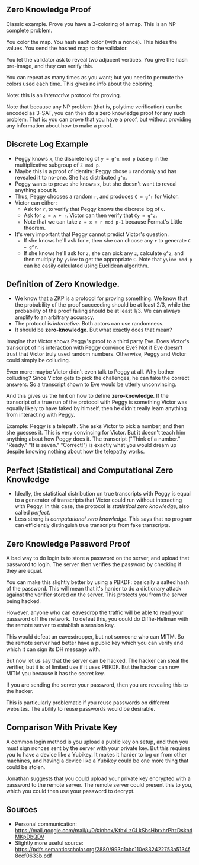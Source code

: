 ## Zero Knowledge Proof

Classic example. Prove you have a 3-coloring of a map. This is an NP
complete problem.

You color the map. You hash each color (with a nonce). This hides the
values. You send the hashed map to the validator.

You let the validator ask to reveal two adjacent vertices. You
give the hash pre-image, and they can verify this.

You can repeat as many times as you want; but you need to permute the
colors used each time. This gives no info about the coloring.

Note: this is an _interactive_ protocol for proving.

Note that because any NP problem (that is, polytime verification) can be
encoded as 3-SAT, you can then do a zero knowledge proof for any such
problem. That is: you can prove that you have a proof, but without
providing any information about how to make a proof.

## Discrete Log Example

- Peggy knows `x`, the discrete log of `y = g^x mod p` base `g` in the
  multiplicative subgroup of `Z mod p`.
- Maybe this is a proof of identity: Peggy chose `x` randomly and has
  revealed it to no-one. She has distributed `g^x`.
- Peggy wants to prove she knows `x`, but she doesn't want to reveal
  anything about it.
- Thus, Peggy chooses a random `r`, and produces `C = g^r` for Victor.
- Victor can either:
  - Ask for `r`, to verify that Peggy knows the discrete log of `C`.
  - Ask for `z = x + r`. Victor can then verify that `Cy = g^z`.
  - Note that we can take `z = x + r mod p-1` because Fermat's Little
    theorem.
- It's very important that Peggy cannot predict Victor's question.
  - If she knows he'll ask for `r`, then she can choose any `r` to
    generate `C = g^r`.
  - If she knows he'll ask for `z`, she can pick any `z`, calculate
    `g^z`, and then multiply by `y\inv` to get the appropriate `C`. Note
    that `y\inv mod p` can be easily calculated using Euclidean
    algorithm.

## Definition of Zero Knowledge.

- We know that a ZKP is a protocol for proving something. We know that
  the probability of the proof succeeding should be at least 2/3, while
  the probability of the proof failing should be at least 1/3. We can
  always amplify to an arbitrary accuracy.
- The protocol is _interactive_. Both actors can use randomness.
- It should be **zero-knowledge**. But what exactly does that mean?

Imagine that Victor shows Peggy's proof to a third party Eve. Does
Victor's transcript of his interaction with Peggy convince Eve? Not if
Eve doesn't trust that Victor truly used random numbers. Otherwise,
Peggy and Victor could simply be colluding.

Even more: maybe Victor didn't even talk to Peggy at all. Why bother
colluding? Since Victor gets to pick the challenges, he can fake the
correct answers. So a transcript shown to Eve would be utterly
unconvincing.

And this gives us the hint on how to define **zero-knowledge**. If the
transcript of a true run of the protocol with Peggy is something Victor
was equally likely to have faked by himself, then he didn't really learn
anything from interacting with Peggy.

Example: Peggy is a telepath. She asks Victor to pick a number, and then
she guesses it. This is very convincing for Victor. But it doesn't teach
him anything about how Peggy does it. The transcript ("Think of a
number." "Ready." "It is seven." "Correct!") is exactly what you would
dream up despite knowing nothing about how the telepathy works.

## Perfect (Statistical) and Computational Zero Knowledge

- Ideally, the statistical distribution on true transcripts with Peggy
  is equal to a generator of transcripts that Victor could run without
  interacting with Peggy. In this case, the protocol is _statistical
  zero knowledge_, also called _perfect_.
- Less strong is _computational zero knowledge_. This says that no
  program can efficiently distinguish true transcripts from fake
  transcripts.

## Zero Knowledge Password Proof

A bad way to do login is to store a password on the server, and upload
that password to login. The server then verifies the password by
checking if they are equal.

You can make this slightly better by using a PBKDF: basically a salted
hash of the password. This will mean that it's harder to do a dictionary
attack against the verifier stored on the server. This protects you from
the server being hacked.

However, anyone who can eavesdrop the traffic will be able to read your
password off the network. To defeat this, you could do Diffie-Hellman
with the remote server to establish a session key.

This would defeat an eavesdropper, but not someone who can MITM. So the
remote server had better have a public key which you can verify and
which it can sign its DH message with.

But now let us say that the server can be hacked. The hacker can steal
the verifier, but it is of limited use if it uses PBKDF. But the hacker
can now MITM you because it has the secret key.

If you are sending the server your password, then you are revealing this
to the hacker.

This is particularly problematic if you reuse passwords on different
websites. The ability to reuse passwords would be desirable.

## Comparison With Private Key

A common login method is you upload a public key on setup, and then you
must sign nonces sent by the server with your private key. But this
requires you to have a device like a Yubikey. It makes it harder to log
on from other machines, and having a device like a Yubikey could be one
more thing that could be stolen.

Jonathan suggests that you could upload your private key encrypted with
a password to the remote server. The remote server could present this to
you, which you could then use your password to decrypt.

## Sources

- Personal communication: https://mail.google.com/mail/u/0/#inbox/KtbxLzGLkSbsHbrxhrPhzDskndMKpDbQDV
- Slightly more useful source: https://pdfs.semanticscholar.org/2880/993c1abc110e832422753a5134f8ccf0633b.pdf
